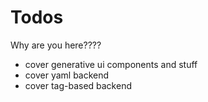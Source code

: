 # Todos
Why are you here????

- cover generative ui components and stuff
- cover yaml backend
- cover tag-based backend
